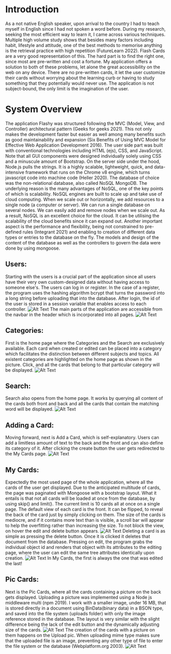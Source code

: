 # Introduction 
As a not native English speaker, upon arrival to the country I had to teach myself in English since I had not spoken a word before. During my research, seeking the most efficient way to learn it, I came across various techniques. Multiple high volume study shows that besides many factors including habit, lifestyle and attitude, one of the best methods to memorise anything is the retrieval practice with high repetition (FutureLearn 2022). Flash Cards are a very good representation of this. The hard part is to find the right one, since most are pre-written and cost a fortune. 
My application offers a solution to both of these problems, let alone the great accessibility on the web on any device. There are no pre-written cards, it let the user customize their cards without worrying about the learning curb or having to study something that they potentially would never use. The application is not subject-bound, the only limit is the imagination of the user. 
# System Overview
 The application Flashy was structured following the MVC (Model, View, and Controller) architectural pattern (Geeks for geeks 2021). This not only makes the development faster but easier as well among many benefits such as good maintainability and expansion (Six Benefits of Using MVC Model for Effective Web Application Development 2016).  The user side part was built with conventional technologies including HTML (ejs), CSS, and JavaScript. Note that all GUI components were designed individually solely using CSS and a minuscule amount of  Bootstrap. On the server side under the hood, Node.js pulls the strings.  It is a highly scalable, lightweight, quick, and data-intensive framework that runs on the Chrome v8 engine, which turns javascript code into machine code (Heller 2020). 
 The database of choice was the non-relational database, also called NoSQL MongoDB. The underlying reason is the many advantages of NoSQL, one of the key points of which is scalability. NoSQL engines are built to scale up and take use of cloud computing. When we scale out or horizontally, we add resources to a single node (a computer or server). We can run a single database on several nodes. We can easily add and remove nodes when we scale out. As a result, NoSQL is an excellent choice for the cloud. It can be utilising the scalability of the cloud benefits since it can expand out.
Another important aspect is the performance and flexibility, being not constrained to pre-defined rules (Integrant 2021) and enabling to creation of different data types or entries to the database on the fly. 
The models and design of the content of the database as well as the controllers to govern the data were done by using mongoose. 
## Users:
Starting with the users is a crucial part of the application since all users have their very own custom-designed data without having access to someone else's.  The users can log in or register. In the case of a register, the program uses the hashing algorithm bcrypt that turns the password into a long string before uploading that into the database.  After login, the id of the user is stored in a session variable that enables access to each controller. 
![Alt Text](/public/images/login.jpg)
The main parts of the application are accessible from the navbar in the header which is incorporated into all pages. 
![Alt Text](/public/images/navbar.jpg)
## Categories:
First is the home page where the Categories and the Search are exclusively available. 
Each card when created or edited can be placed into a category which facilitates the distinction between different subjects and topics. All existent categories are highlighted on the home page as shown in the picture. Click, and all the cards that belong to that particular category will be displayed. 
![Alt Text](/public/images/categories.jpg)
## Search: 
Search also opens from the home page. It works by querying all content of the cards both front and back and all the cards that contain the matching word will be displayed. 
![Alt Text](/public/images/search.jpg)
## Adding a Card: 
Moving forward, next is Add a Card, which is self-explanatory. Users can add a limitless amount of text to the back and the front and can also define its category of it. After clicking the create button the user gets redirected to the My Cards page. 
![Alt Text](/public/images/adding%20a%20card.jpg)
## My Cards:
Expectedly the most used page of the whole application, where all the cards of the user get displayed. Due to the anticipated multitude of cards, the page was paginated with  Mongoose with a bootstrap layout. What it entails is that not all cards will be loaded at once from the database, by using skip() and limit(). The current limit is 10 cards all at once on a single page. 
The default view of each card is the front. It can be flipped, to reveal the back of the card just by simply clicking on them. The size of the cards is mediocre, and if it contains more text than is visible,  a scroll bar will appear to help the overfitting rather than increasing the size. To not block the view,  on hover the edit and delete button appears. 
![Alt Text](/public/images/my%20cards.jpg)
Deleting a card is as simple as pressing the delete button. Once it is clicked it deletes that document from the database.
Pressing on edit, the program grabs the individual object id and renders that object with its attributes to the editing page, where the user can edit the same tree attributes identically upon creation. 
![Alt Text](/public/images/editing%20a%20card.jpg)
In My Cards, the first is always the one that was edited the last!
## Pic Cards: 
Next is the Pic Cards,  where all the cards containing a picture on the back gets displayed. Uploading a picture was implemented using a Node js middleware multi (npm 2019). I work with a smaller image, under 16 MB, that is stored directly in a document using BinData(binary data) in a BSON type, and saved into the file system (uploads folder) with only the image reference stored in the database. The layout is very similar with the slight difference being the lack of the edit button and the dynamically adjusting size of the cards. 
![Alt Text](/public/images/picture%20cards.jpg)
The creation of the cards with a picture on them happens on the Upload pic. When uploading mime type makes sure that the uploaded file is an image, preventing any other type of file to enter the file system or the database (Webplatform.org 2003). 
![Alt Text](/public/images/uploading%20a%20pic.jpg)
